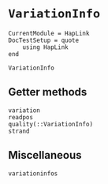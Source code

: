 # `VariationInfo`

```@meta
CurrentModule = HapLink
DocTestSetup = quote
    using HapLink
end
```

```@docs
VariationInfo
```

## Getter methods

```@docs
variation
readpos
quality(::VariationInfo)
strand
```

## Miscellaneous

```@docs
variationinfos
```

